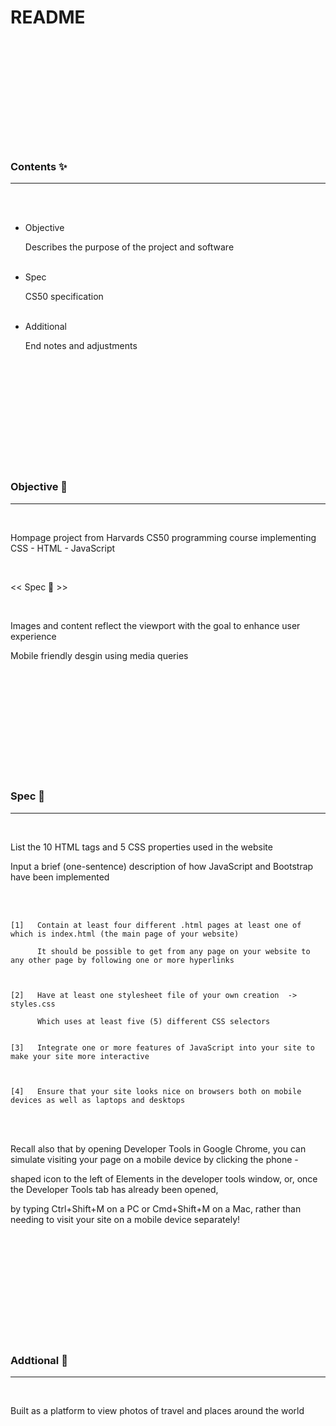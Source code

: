  












 <br><br><br><br><br><br><br><br><br><br>

  # README

  <br><br><br><br><br><br><br><br><br><br>

  ### Contents ✨
  ________________________________________________________________________________________________________________________

  <br><br>

  - Objective

    Describes the purpose of the project and software
    <br><br>

  - Spec

    CS50 specification
    <br><br>

  - Additional

    End notes and adjustments

  <br><br><br><br><br><br><br><br><br><br>

  ### Objective 🏹
  ________________________________________________________________________________________________________________________

  <br>

  Hompage project from Harvards CS50 programming course implementing CSS - HTML - JavaScript 

  <br>

  <<   Spec 📐   >>

  <br>
  
  Images and content reflect the viewport with the goal to enhance user experience

  Mobile friendly desgin using media queries 

  
  <br><br><br><br><br><br><br><br><br><br>

  ### Spec 📐
  ________________________________________________________________________________________________________________________

  <br>

  List the 10 HTML tags and 5 CSS properties used in the website


  Input a brief (one-sentence) description of how JavaScript and Bootstrap have been implemented

  <br><br>

    [1]   Contain at least four different .html pages at least one of which is index.html (the main page of your website)

          It should be possible to get from any page on your website to any other page by following one or more hyperlinks



    [2]   Have at least one stylesheet file of your own creation  ->  styles.css

          Which uses at least five (5) different CSS selectors


    [3]   Integrate one or more features of JavaScript into your site to make your site more interactive



    [4]   Ensure that your site looks nice on browsers both on mobile devices as well as laptops and desktops






  <br><br>

  Recall also that by opening Developer Tools in Google Chrome, you can simulate visiting your page on a mobile device by clicking the phone -

  shaped icon to the left of Elements in the developer tools window, or, once the Developer Tools tab has already been opened,

  by typing Ctrl+Shift+M on a PC or Cmd+Shift+M on a Mac, rather than needing to visit your site on a mobile device separately!

  <br><br><br><br><br><br><br><br><br><br>

  ### Addtional 📔
  ________________________________________________________________________________________________________________________

  <br>

  Built as a platform to view photos of travel and places around the world

  <br><br><br><br><br><br><br><br><br><br>
